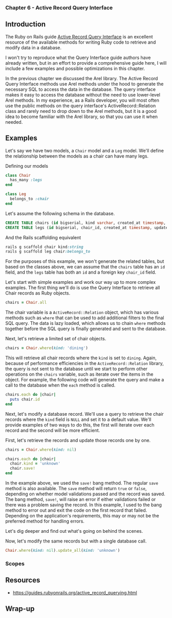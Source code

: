 ### Chapter 6 - Active Record Query Interface

## Introduction

The Ruby on Rails guide [Active Record Query Interface](https://guides.rubyonrails.org/active_record_querying.html) is an excellent resource of the available methods for writing Ruby code to retrieve and modify data in a database.

I won't try to reproduce what the Query Interface guide authors have already written, but in an effort to provide a comprehensive guide here, I will include a few examples and possible optimizations in this chapter.

In the previous chapter we discussed the Arel library. The Active Record Query Interface methods use Arel methods under the hood to generate the necessary SQL to access the data in the database. The query interface makes it easy to access the database without the need to use lower-level Arel methods. In my experience, as a Rails developer, you will most often use the public methods on the query interface's ActiveRecord::Relation class and rarely need to drop down to the Arel methods, but it is a good idea to become familiar with the Arel library, so that you can use it when needed.

## Examples

Let's say we have two models, a `Chair` model and a `Leg` model. We'll define the relationship between the models as a chair can have many legs.

Defining our models

```ruby
class Chair
  has_many :legs
end

class Leg
  belongs_to :chair
end
```

Let's assume the following schema in the database.

```sql
CREATE TABLE chairs (id bigserial, kind varchar, created_at timestamp, updated_at timestamp);
CREATE TABLE legs (id bigserial, chair_id, created_at timestamp, updated_at timestamp);
```

And the Rails scaffolding equivalent

```ruby
rails g scaffold chair kind:string
rails g scaffold leg chair:belongs_to
```

For the purposes of this example, we won't generate the related tables, but based on the classes above, we can assume that the `chairs` table has an `id` field, and the `legs` table has both an `id` and a foreign key `chair_id` field.

Let's start with simple examples and work our way up to more complex examples. The first thing we'll do is use the Query Interface to retrieve all Chair records as Ruby objects.

```ruby
chairs = Chair.all
```

The chair variable is a `ActiveRecord::Relation` object, which has various methods such as `where` that can be used to add additional filters to the final SQL query. The data is lazy loaded, which allows us to chain `where` methods together before the SQL query is finally generated and sent to the database.

Next, let's retrieve a limited set of chair objects.

```ruby
chairs = Chair.where(kind: 'dining')
```

This will retrieve all chair records where the `kind` is set to `dining`. Again, because of performance efficiencies in the `ActiveRecord::Relation` library, the query is not sent to the database until we start to perform other operations on the `chairs` variable, such as iterate over the items in the object. For example, the following code will generate the query and make a call to the database when the `each` method is called.

```ruby
chairs.each do |chair|
  puts chair.id
end
```

Next, let's modify a database record. We'll use a query to retrieve the chair records where the `kind` field is `NULL` and set it to a default value. We'll provide examples of two ways to do this, the first will iterate over each record and the second will be more efficient.

First, let's retrieve the records and update those records one by one.

```ruby
chairs = Chair.where(kind: nil)

chairs.each do |chair|
  chair.kind = 'unknown'
  chair.save!
end
```

In the example above, we used the `save!` bang method. The regular `save` method is also available. The `save` method will return `true` or `false`, depending on whether model validations passed and the record was saved. The bang method, `save!`, will raise an error if either validations failed or there was a problem saving the record. In this example, I used to the bang method to error out and exit the code on the first record that failed. Depending on the application's requirements, this may or may not be the preferred method for handling errors.

Let's dig deeper and find out what's going on behind the scenes.

Now, let's modify the same records but with a single database call.

```ruby
Chair.where(kind: nil).update_all(kind: 'unknown')
```

### Scopes

## Resources

* https://guides.rubyonrails.org/active_record_querying.html

## Wrap-up
